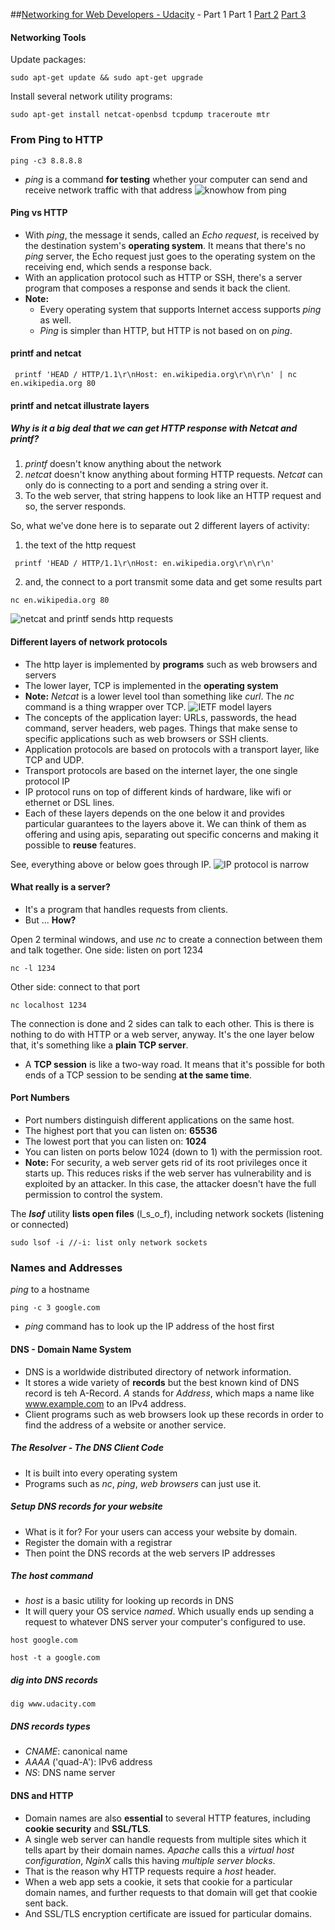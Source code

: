 ##[Networking for Web Developers - Udacity](https://www.udacity.com/course/networking-for-web-developers--ud256) - Part 1
Part 1 [Part 2](./Networking-for-Web-Developer-Part2.md) [Part 3](./Networking-for-Web-Developer-Part3.md)

#### Networking Tools
Update packages:
```
sudo apt-get update && sudo apt-get upgrade
```
Install several network utility programs:
```
sudo apt-get install netcat-openbsd tcpdump traceroute mtr
```

### From Ping to HTTP
```
ping -c3 8.8.8.8
```
- _ping_ is a command **for testing** whether your computer can send and receive network traffic with that address
![knowhow from ping](../imgs/basic/knowhow-ping.png)
#### Ping vs HTTP
- With _ping_, the message it sends, called an _Echo request_, is received by the destination system's **operating system**. It means that there's no _ping_ server, the Echo request just goes to the operating system on the receiving end, which sends a response back.
- With an application protocol such as HTTP or SSH, there's a server program that composes a response and sends it back the client.
- **Note:** 
  - Every operating system that supports Internet access supports _ping_ as well.
  - _Ping_ is simpler than HTTP, but HTTP is not based on on _ping_.

#### printf and netcat
```
 printf 'HEAD / HTTP/1.1\r\nHost: en.wikipedia.org\r\n\r\n' | nc en.wikipedia.org 80
```
#### printf and netcat illustrate layers
##### Why is it a big deal that we can get HTTP response with Netcat and printf?
1. _printf_ doesn't know anything about the network
2. _netcat_ doesn't know anything about forming HTTP requests. _Netcat_ can only do is connecting to a port and sending a string over it.
3. To the web server, that string happens to look like an HTTP request and so, the server responds.

So, what we've done here is to separate out 2 different layers of activity:
1. the text of the http request
```
 printf 'HEAD / HTTP/1.1\r\nHost: en.wikipedia.org\r\n\r\n'
```
2. and, the connect to a port transmit some data and get some results part
```
nc en.wikipedia.org 80
```


![netcat and printf sends http requests](../imgs/basic/netcat-printf-send-req.png)

#### Different layers of network protocols
- The http layer is implemented by **programs** such as web browsers and servers
- The lower layer, TCP is implemented in the **operating system**
- **Note:** _Netcat_ is a lower level tool than something like _curl_. The _nc_ command is a thing wrapper over TCP.
![IETF model layers](../imgs/basic/ietf-model-layers.png)
- The concepts of the application layer: URLs, passwords, the head command, server headers, web pages. Things that make sense to specific applications such as web browsers or SSH clients.
- Application protocols are based on protocols with a transport layer, like TCP and UDP.
- Transport protocols are based on the internet layer, the one single protocol IP
- IP protocol runs on top of different kinds of hardware, like wifi or ethernet or DSL lines.
- Each of these layers depends on the one below it and provides particular guarantees to the layers above it. We can think of them as offering and using apis, separating out specific concerns and making it possible to **reuse** features.

See, everything above or below goes through IP.
![IP protocol is narrow](../imgs/basic/ietf-model-layers-ip-center.png)
#### What really is a server? 
- It's a program that handles requests from clients. 
- But ... **How?**

Open 2 terminal windows, and use _nc_ to create a connection between them and talk together.
One side: listen on port 1234
```
nc -l 1234
```
Other side: connect to that port
```
nc localhost 1234
```

The connection is done and 2 sides can talk to each other. This is there is nothing to do with HTTP or a web server, anyway. It's the one layer below that, it's something like a **plain TCP server**.
- A **TCP session** is like a two-way road. It means that it's possible for both ends of a TCP session to be sending **at the same time**.

#### Port Numbers
- Port numbers distinguish different applications on the same host.
- The highest port that you can listen on: **65536**
- The lowest port that you can listen on: **1024**
- You can listen on ports below 1024 (down to 1) with the permission root.
- **Note:** For security, a web server gets rid of its root privileges once it starts up. This reduces risks if the web server has vulnerability and is exploited by an attacker. In this case, the attacker doesn't have the full permission to control the system.

The **_lsof_** utility **lists open files** (l_s_o_f), including network sockets (listening or connected)
```
sudo lsof -i //-i: list only network sockets 
```

### Names and Addresses
_ping_ to a hostname
```
ping -c 3 google.com
```
- _ping_ command has to look up the IP address of the host first
#### DNS - Domain Name System
- DNS is a worldwide distributed directory of network information.
- It stores a wide variety of **records** but the best known kind of DNS record is teh A-Record. _A_ stands for _Address_, which maps a name like www.example.com to an IPv4 address.
- Client programs such as web browsers look up these records in order to find the address of a website or another service.
##### The Resolver - The DNS Client Code
- It is built into every operating system
- Programs such as _nc_, _ping_, _web browsers_ can just use it.
##### Setup DNS records for your website
- What is it for? For your users can access your website by domain.
- Register the domain with a registrar
- Then point the DNS records at the web servers IP addresses

##### The _host_ command
- _host_ is a basic utility for looking up records in DNS
- It will query your OS service _named_. Which usually ends up sending a request to whatever DNS server your computer's configured to use.
```
host google.com
```
```
host -t a google.com
```
##### _dig_ into DNS records
```
dig www.udacity.com
```
##### DNS records types
- _CNAME_: canonical name
- _AAAA_ ('quad-A'): IPv6 address
- _NS_: DNS name server
#### DNS and HTTP
- Domain names are also **essential** to several HTTP features, including **cookie security** and **SSL/TLS**.
- A single web server can handle requests from multiple sites which it tells apart by their domain names. _Apache_ calls this a _virtual host configuration_, _NginX_ calls this having _multiple server blocks_.
- That is the reason why HTTP requests require a _host_ header.
- When a web app sets a cookie, it sets that cookie for a particular domain names, and further requests to that domain will get that cookie sent back.
- And SSL/TLS encryption certificate are issued for particular domains.
